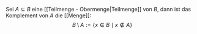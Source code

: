 Sei $A \subseteq B$ eine [[Teilmenge - Obermenge|Teilmenge]] von $B$, dann ist das Komplement von $A$ die [[Menge]]:
$$B \setminus A:=\{x \in B \mid x \notin A\}$$
